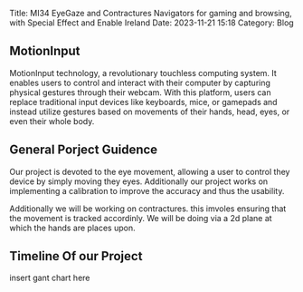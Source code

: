 Title: MI34 EyeGaze and Contractures Navigators for gaming and browsing, with Special Effect and Enable Ireland
Date: 2023-11-21 15:18
Category: Blog

## MotionInput

MotionInput technology, a revolutionary touchless computing system. It enables users to control and interact with their computer by capturing physical gestures through their webcam. With this platform, users can replace traditional input devices like keyboards, mice, or gamepads and instead utilize gestures based on movements of their hands, head, eyes, or even their whole body.

## General Porject Guidence 

Our project is devoted to the eye movement, allowing a user to control they device by simply moving they eyes. Additionally our project works on implementing a calibration to improve the accuracy and thus the usability.

Additionally we will be working on contractures. this imvoles ensuring that the movement is tracked accordinly. We will be doing via a 2d plane at which the hands are places upon. 

## Timeline Of our Project 

insert gant chart here

